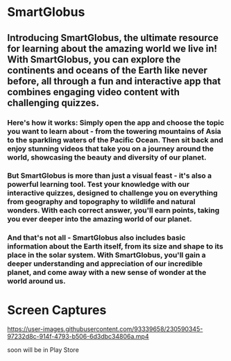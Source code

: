 # SmartGlobus

## Introducing SmartGlobus, the ultimate resource for learning about the amazing world we live in! With SmartGlobus, you can explore the continents and oceans of the Earth like never before, all through a fun and interactive app that combines engaging video content with challenging quizzes.

### Here's how it works: Simply open the app and choose the topic you want to learn about - from the towering mountains of Asia to the sparkling waters of the Pacific Ocean. Then sit back and enjoy stunning videos that take you on a journey around the world, showcasing the beauty and diversity of our planet.

### But SmartGlobus is more than just a visual feast - it's also a powerful learning tool. Test your knowledge with our interactive quizzes, designed to challenge you on everything from geography and topography to wildlife and natural wonders. With each correct answer, you'll earn points, taking you ever deeper into the amazing world of our planet.

### And that's not all - SmartGlobus also includes basic information about the Earth itself, from its size and shape to its place in the solar system. With SmartGlobus, you'll gain a deeper understanding and appreciation of our incredible planet, and come away with a new sense of wonder at the world around us.


# Screen Captures


https://user-images.githubusercontent.com/93339658/230590345-97232d8c-914f-4793-b506-6d3dbc34806a.mp4

soon will be in Play Store
